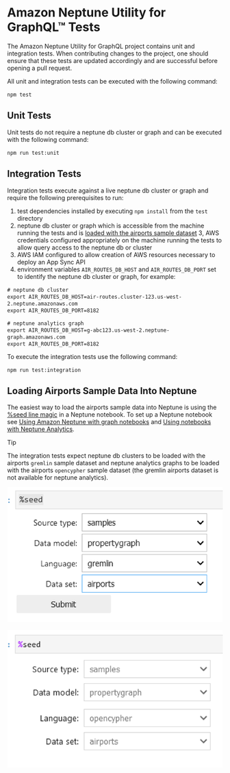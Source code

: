 # **Amazon Neptune Utility for GraphQL&trade; Tests**

The Amazon Neptune Utility for GraphQL project contains unit and integration
tests. When contributing changes to the project, one should ensure that these
tests are updated accordingly and are successful before opening a pull request.

All unit and integration tests can be executed with the following command:

```
npm test
```

## Unit Tests

Unit tests do not require a neptune db cluster or graph and can be executed with
the following command:

```
npm run test:unit
```

## Integration Tests

Integration tests execute against a live neptune db cluster or graph and require
the following prerequisites to run:

1. test dependencies installed by executing `npm install` from the `test`
   directory
2. neptune db cluster or graph which is accessible from the machine running the
   tests and
   is [loaded with the airports sample dataset](#loading-airports-sample-data-into-neptune)
3, AWS credentials configured appropriately on the machine running the tests to
   allow query access to the neptune db or cluster
4. AWS IAM configured to allow creation of AWS resources necessary to deploy an
   App Sync API
5. environment variables `AIR_ROUTES_DB_HOST` and `AIR_ROUTES_DB_PORT` set to
   identify the neptune db cluster or graph, for example:

```
# neptune db cluster
export AIR_ROUTES_DB_HOST=air-routes.cluster-123.us-west-2.neptune.amazonaws.com
export AIR_ROUTES_DB_PORT=8182
```

```
# neptune analytics graph
export AIR_ROUTES_DB_HOST=g-abc123.us-west-2.neptune-graph.amazonaws.com
export AIR_ROUTES_DB_PORT=8182
```

To execute the integration tests use the following command:

```
npm run test:integration
```

## Loading Airports Sample Data Into Neptune

The easiest way to load the airports sample data into Neptune is using
the [%seed line magic](https://docs.aws.amazon.com/neptune/latest/userguide/notebooks-magics.html#notebooks-line-magics-seed)
in a Neptune notebook. To set up a Neptune notebook
see [Using Amazon Neptune with graph notebooks](https://docs.aws.amazon.com/neptune/latest/userguide/graph-notebooks.html)
and [Using notebooks with Neptune Analytics](https://docs.aws.amazon.com/neptune-analytics/latest/userguide/notebooks.html).


> [!TIP]
> The integration tests expect neptune db clusters to be loaded with the
> airports `gremlin` sample dataset and neptune analytics graphs to be loaded
> with
> the airports `opencypher` sample dataset (the gremlin airports dataset is not
> available for neptune analytics).

![Seed Airport Data with Gremlin](doc/images/SeedAirportsGremlin.png)

![Seed Airport Data with Cypher](doc/images/SeedAirportsCypher.png)